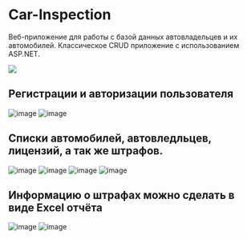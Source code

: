 # Car-Inspection
Веб-приложение для работы с базой данных автовладельцев и их автомобилей. Классическое CRUD приложение с использованием ASP.NET.

<img src="https://user-images.githubusercontent.com/54627640/195137862-2c30920e-11b6-4c89-ac8f-f9b56861a3fa.png">

## Регистрации и авторизации пользователя

![image](https://user-images.githubusercontent.com/54627640/195139864-9d546470-d2ac-4ded-8137-daf4acaec4eb.png)
![image](https://user-images.githubusercontent.com/54627640/195139843-da2d42d8-3106-42a4-b542-444ae42944cc.png)

## Списки автомобилей, автовледльцев, лицензий, а так же штрафов.

![image](https://user-images.githubusercontent.com/54627640/195140306-3b236932-df83-4590-bcdd-f8c33f6cfbc8.png)
![image](https://user-images.githubusercontent.com/54627640/195140554-b5aa7b80-9605-4c98-92e3-44fd59f600c6.png)
![image](https://user-images.githubusercontent.com/54627640/195140706-6a3eea35-1900-441c-974b-1476a0ead085.png)
![image](https://user-images.githubusercontent.com/54627640/195140992-c9224d8b-90e4-4155-ae08-e09adf5866f0.png)

## Информацию о штрафах можно сделать в виде Excel отчёта

![image](https://user-images.githubusercontent.com/54627640/195144526-6b21a83e-3c41-4d11-b06c-e0ebf82c7c49.png)
![image](https://user-images.githubusercontent.com/54627640/195142367-ff192f57-d931-4003-b2dd-652e5fb3e867.png)
